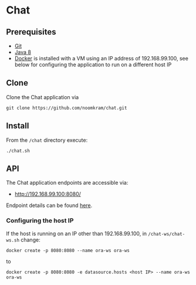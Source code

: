 # Chat

## Prerequisites
* [Git](https://git-scm.com/download/mac)
* [Java 8](http://www.oracle.com/technetwork/java/javase/downloads/jdk8-downloads-2133151.html) 
* [Docker](https://docs.docker.com/docker-for-mac/install/) is installed with a VM using an IP address of 192.168.99.100, see below for configuring the application to run on a different host IP  

## Clone
Clone the Chat application via
```
git clone https://github.com/noomkram/chat.git
```

## Install
From the `/chat` directory execute:
```
./chat.sh
```

## API
The Chat application endpoints are accessible via:
* http://192.168.99.100:8080/

Endpoint details can be found [here](http://docs.oracodechallenge.apiary.io/#).

### Configuring the host IP
If the host is running on an IP other than 192.168.99.100, in `/chat-ws/chat-ws.sh` change:
```
docker create -p 8080:8080 --name ora-ws ora-ws
```
to
```
docker create -p 8080:8080 -e datasource.hosts <host IP> --name ora-ws ora-ws
```